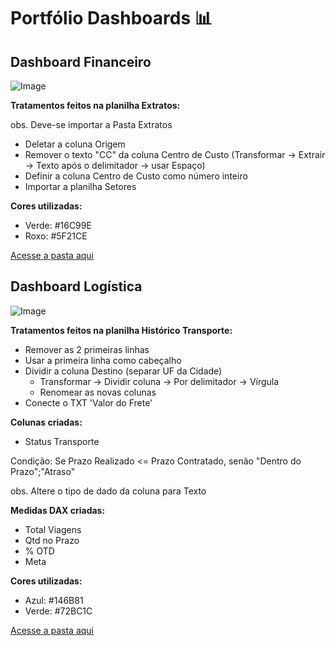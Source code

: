 # Portfólio Dashboards 📊

## Dashboard Financeiro

![Image](https://github.com/user-attachments/assets/0e39064a-09c0-4ef6-a72a-d8e59838b697)

**Tratamentos feitos na planilha Extratos:**

obs. Deve-se importar a Pasta Extratos

- Deletar a coluna Origem
- Remover o texto "CC" da coluna Centro de Custo (Transformar -> Extrair -> Texto após o delimitador -> usar Espaço)
- Definir a coluna Centro de Custo como número inteiro
- Importar a planilha Setores

**Cores utilizadas:**
- Verde: #16C99E
- Roxo: #5F21CE

[Acesse a pasta aqui]()

## Dashboard Logística

![Image](https://github.com/user-attachments/assets/680e1f2a-cb45-41b6-837c-b51b9be7c324)

**Tratamentos feitos na planilha Histórico Transporte:**

- Remover as 2 primeiras linhas
- Usar a primeira linha como cabeçalho
- Dividir a coluna Destino (separar UF da Cidade)
	- Transformar -> Dividir coluna -> Por delimitador -> Vírgula
	- Renomear as novas colunas
- Conecte o TXT 'Valor do Frete'

**Colunas criadas:**
- Status Transporte

Condição: Se Prazo Realizado <= Prazo Contratado, senão "Dentro do Prazo";"Atraso"

obs. Altere o tipo de dado da coluna para Texto

**Medidas DAX criadas:**
- Total Viagens
- Qtd no Prazo
- % OTD
- Meta

**Cores utilizadas:**
- Azul: #146B81
- Verde: #72BC1C

[Acesse a pasta aqui]()